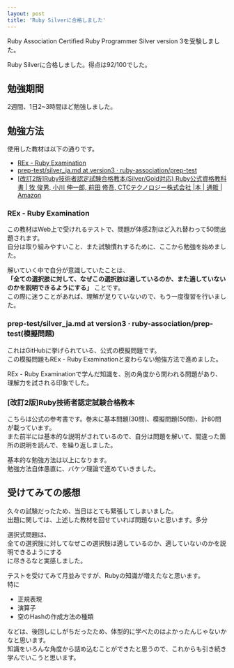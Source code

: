 ```yaml
---
layout: post
title: 'Ruby Silverに合格しました' 
---
```


Ruby Association Certified Ruby Programmer Silver version 3を受験しました。

Ruby Silverに合格しました。得点は92/100でした。

## 勉強期間
2週間、1日2~3時間ほど勉強しました。<br>

## 勉強方法
使用した教材は以下の通りです。

- [REx \- Ruby Examination](https://rex.libertyfish.co.jp/)
- [prep\-test/silver\_ja\.md at version3 · ruby\-association/prep\-test](https://github.com/ruby-association/prep-test/blob/version3/silver_ja.md)
- [\[改訂2版\]Ruby技術者認定試験合格教本\(Silver/Gold対応\) Ruby公式資格教科書 \| 牧 俊男, 小川 伸一郎, 前田 修吾, CTCテクノロジー株式会社 \|本 \| 通販 \| Amazon](https://www.amazon.co.jp/%E6%94%B9%E8%A8%822%E7%89%88-Ruby%E6%8A%80%E8%A1%93%E8%80%85%E8%AA%8D%E5%AE%9A%E8%A9%A6%E9%A8%93%E5%90%88%E6%A0%BC%E6%95%99%E6%9C%AC-Silver-Gold%E5%AF%BE%E5%BF%9C-Ruby%E5%85%AC%E5%BC%8F%E8%B3%87%E6%A0%BC%E6%95%99%E7%A7%91%E6%9B%B8/dp/4774191949)

### REx \- Ruby Examination
この教材はWeb上で受けれるテストで、問題が体感2割ほど入れ替わって50問出題されます。<br>
自分は取り組みやすいこと、また試験慣れするために、ここから勉強を始めました。<br>

解いていく中で自分が意識していたことは、<br>
**「全ての選択肢に対して、なぜこの選択肢は適しているのか、また適していないのかを説明できるようにする」** ことです。<br>
この際に迷うことがあれば、理解が足りていないので、もう一度復習を行いました。

### prep\-test/silver\_ja\.md at version3 · ruby\-association/prep\-test(模擬問題)
これはGitHubに挙げられている、公式の模擬問題です。<br>
この模擬問題もREx \- Ruby Examinationと変わらない勉強方法で進めました。<br>

REx \- Ruby Examinationで学んだ知識を、別の角度から問われる問題があり、理解力を試される印象でした。<br>

### [改訂2版\]Ruby技術者認定試験合格教本
こちらは公式の参考書です。巻末に基本問題(30問)、模擬問題(50問)、計80問が載っています。<br>
また前半には基本的な説明がされているので、自分は問題を解いて、間違った箇所の説明を読んで、を繰り返しました。<br>

基本的な勉強方法は以上になります。<br>
勉強方法自体愚直に、バケツ理論で進めていきました。<br>

## 受けてみての感想
久々の試験だったため、当日はとても緊張してしまいました。<br>
出題に関しては、上述した教材を回せていれば問題ないと思います。多分<br>

選択式問題は、<br>
全ての選択肢に対してなぜこの選択肢は適しているのか、適していないのかを説明できるようにする<br>
に尽きるなと実感しました。<br>

テストを受けてみて月並みですが、Rubyの知識が増えたなと思います。<br>
特に

- 正規表現
- 演算子
- 空のHashの作成方法の種類

などは、後回しにしがちだったため、体型的に学べたのはよかったんじゃないかなと思います。<br>
知識をいろんな角度から詰め込むことができたと思うので、これからも引き続き学んでいこうと思います。
